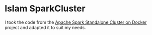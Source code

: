 # Islam SparkCluster

I took the code from the [Apache Spark Standalone Cluster on Docker](https://github.com/cluster-apps-on-docker/spark-standalone-cluster-on-docker) project and adapted it to suit my needs.